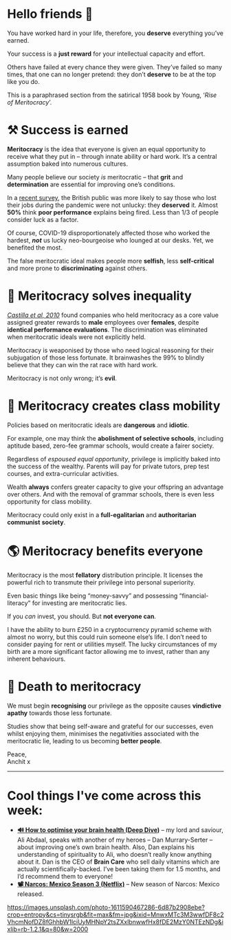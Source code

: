 **Hello friends 💙**
===================

You have worked hard in your life, therefore, you **deserve** everything you’ve earned.

Your success is a **just reward** for your intellectual capacity and effort.

Others have failed at every chance they were given. They’ve failed so many times, that one can no longer pretend: they don’t **deserve** to be at the top like you do.

This is a paraphrased section from the satirical 1958 book by Young, ‘*Rise of Meritocracy*’.

⚒ Success is earned
===================

**Meritocracy** is the idea that everyone is given an equal opportunity to receive what they put in – through innate ability or hard work. It’s a central assumption baked into numerous cultures.

Many people believe our society *is* meritocratic – that **grit** and **determination** are essential for improving one’s conditions.

In a [recent survey](https://www.kcl.ac.uk/policy-institute/assets/unequal-britain.pdf), the British public was more likely to say those who lost their jobs during the pandemic were not unlucky: they **deserved** it. Almost **50%** think **poor performance** explains being fired. Less than 1/3 of people consider luck as a factor.

Of course, COVID-19 disproportionately affected those who worked the hardest, ***not*** us lucky neo-bourgeoise who lounged at our desks. Yet, we benefited the most.

The false meritocratic ideal makes people more **selfish**, less **self-critical** and more prone to **discriminating** against others.

👫 Meritocracy solves inequality
===============================

[*Castilla et al, 2010*](https://journals.sagepub.com/doi/10.2189/asqu.2010.55.4.543) found companies who held meritocracy as a core value assigned greater rewards to **male** employees over **females**, despite **identical performance evaluations**. The discrimination was eliminated when meritocratic ideals were not explicitly held.

Meritocracy is weaponised by those who need logical reasoning for their subjugation of those less fortunate. It brainwashes the 99% to blindly believe that they can win the rat race with hard work.

Meritocracy is not only wrong; it’s **evil**.

💸 Meritocracy creates class mobility
====================================

Policies based on meritocratic ideals are **dangerous** and **idiotic**.

For example, one may think the **abolishment of selective schools**, including aptitude based, zero-fee grammar schools, would create a fairer society.

Regardless of *espoused equal opportunity*, privilege is implicitly baked into the success of the wealthy. Parents will pay for private tutors, prep test courses, and extra-curricular activities. 

Wealth **always** confers greater capacity to give your offspring an advantage over others. And with the removal of grammar schools, there is even less opportunity for class mobility.

Meritocracy could only exist in a **full-egalitarian** and **authoritarian** **communist** **society**.

🌎 Meritocracy benefits everyone
===============================

Meritocracy is the most **fellatory** distribution principle. It licenses the powerful rich to transmute their privilege into personal superiority.

Even basic things like being “money-savvy” and possessing “financial-literacy” for investing are meritocratic lies.

If you *can* invest, you should. But **not everyone can**.

I have the ability to burn £250 in a cryptocurrency pyramid scheme with almost no worry, but this could ruin someone else’s life. I don’t need to consider paying for rent or utilities myself. The lucky circumstances of my birth are a more significant factor allowing me to invest, rather than any inherent behaviours.

🦾 Death to meritocracy
======================

We must begin **recognising** our privilege as the opposite causes **vindictive apathy** towards those less fortunate.

Studies show that being self-aware and grateful for our successes, even whilst enjoying them, minimises the negativities associated with the meritocratic lie, leading to us becoming **better people**.

Peace,  
Anchit x



---

Cool things I've come across this week:
=======================================

* [**🔊 How to optimise your brain health (Deep Dive)**](https://open.spotify.com/episode/4l2DK2bNRLa0BqIJXb28Tg?si=e50386d720cc4ff9) – my lord and saviour, Ali Abdaal, speaks with another of my heroes – Dan Murrary-Serter – about improving one’s own brain health. Also, Dan explains his understanding of spirituality to Ali, who doesn’t really know anything about it. Dan is the CEO of **Brain Care** who sell daily vitamins which are actually scientifically-backed. I’ve been taking them for 1.5 months, and I’d recommend them to everyone!
* **[📽 Narcos: Mexico Season 3 (Netflix)](https://www.netflix.com/title/80997085)** – New season of Narcos: Mexico released.


https://images.unsplash.com/photo-1611590467286-6d87b2908ebe?crop=entropy&cs=tinysrgb&fit=max&fm=jpg&ixid=MnwxMTc3M3wwfDF8c2VhcmNofDZ8fGhhbW1lciUyMHNpY2tsZXxlbnwwfHx8fDE2MzY0NTEzNDg&ixlib=rb-1.2.1&q=80&w=2000